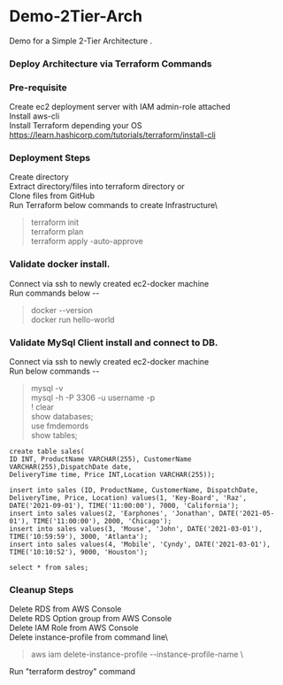 # Demo-2Tier-Arch
Demo for a Simple 2-Tier Architecture .

### Deploy Architecture via Terraform Commands
### Pre-requisite
Create ec2 deployment server with IAM admin-role attached\
Install aws-cli\
Install Terraform depending your OS\
https://learn.hashicorp.com/tutorials/terraform/install-cli


### Deployment Steps
Create directory <terraform>\
Extract directory/files into terraform directory or\
Clone files from GitHub\
Run Terraform below commands to create Infrastructure\
> terraform init\
> terraform plan\
> terraform apply -auto-approve

### Validate docker install.
Connect via ssh to newly created ec2-docker machine\
Run commands below --
> docker --version\
> docker run hello-world

### Validate MySql Client install and connect to DB.
Connect via ssh to newly created ec2-docker machine\
Run below commands --
> mysql -v\
> mysql -h <db-endpoint> -P 3306 -u username -p <manuallyentry>\
> \! clear\
> show databases;\
> use fmdemords\
> show tables;

    create table sales(
    ID INT, ProductName VARCHAR(255), CustomerName VARCHAR(255),DispatchDate date,
    DeliveryTime time, Price INT,Location VARCHAR(255));

    insert into sales (ID, ProductName, CustomerName, DispatchDate, DeliveryTime, Price, Location) values(1, 'Key-Board', 'Raz', DATE('2021-09-01'), TIME('11:00:00'), 7000, 'California');
    insert into sales values(2, 'Earphones', 'Jonathan', DATE('2021-05-01'), TIME('11:00:00'), 2000, 'Chicago');
    insert into sales values(3, 'Mouse', 'John', DATE('2021-03-01'), TIME('10:59:59'), 3000, 'Atlanta');
    insert into sales values(4, 'Mobile', 'Cyndy', DATE('2021-03-01'), TIME('10:10:52'), 9000, 'Houston');

    select * from sales;


### Cleanup Steps
Delete RDS from AWS Console\
Delete RDS Option group from AWS Console\
Delete IAM Role from AWS Console\
Delete instance-profile from command line\
> aws iam delete-instance-profile --instance-profile-name <instance-profile-name>\

Run "terraform destroy"  command

